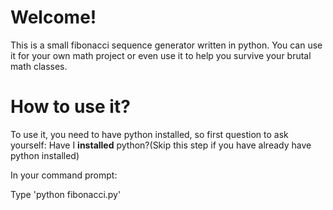 # Welcome!

This is a small fibonacci sequence generator written in python. You can use it for your own math project or even use it to help you survive your brutal math classes.

# How to use it?

To use it, you need to have python installed, so first question to ask yourself: Have I **installed** python?(Skip this step if you have already have python installed)

In your command prompt:

Type 'python fibonacci.py'